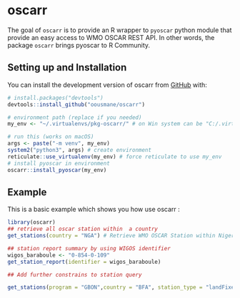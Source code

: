 
# oscarr

<!-- badges: start -->
<!-- badges: end -->

The goal of `oscarr` is to provide an R wrapper to `pyoscar` python module that provide an easy access to WMO OSCAR REST API. In other words, the package `oscarr` brings pyoscar to R Community.

## Setting up and Installation

You can install the development version of oscarr from [GitHub](https://github.com/) with:

```r
# install.packages("devtools")
devtools::install_github("oousmane/oscarr")
```

```r
# environment path (replace if you needed)
my_env <- "~/.virtualenvs/pkg-oscarr/" # on Win system can be "C:/.virtualenvs/pkg-oscarr/"

# run this (works on macOS)
args <- paste("-m venv", my_env) 
system2("python3", args) # create environment
reticulate::use_virtualenv(my_env) # force reticulate to use my_env
# install pyoscar in environment
oscarr::install_pyoscar(my_env)
```

## Example

This is a basic example which shows you how use oscarr :

```r
library(oscarr)
## retrieve all oscar station within  a country
get_stations(country = "NGA") # Retrieve WMO OSCAR Station within Nigeria

## station report summary by using WIGOS identifier
wigos_baraboule <- "0-854-0-109"
get_station_report(identifier = wigos_baraboule)

## Add further constrains to station query

get_stations(program = "GBON",country = "BFA", station_type = "landFixed")
```
